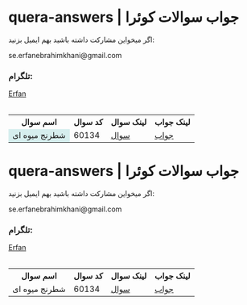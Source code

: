 # quera-answers | جواب سوالات کوئرا

 <p>اگر میخواین مشارکت داشته باشید بهم ایمیل بزنید:</p>
<p>se.erfanebrahimkhani@gmail.com</p>

<h3> تلگرام:</h3>
<a href="https://t.me/e_6434">Erfan</a>
<br>
<br>

<table>
<th>اسم سوال<ht/>
<th>کد سوال<ht/>
<th>لینک سوال<ht/>
<th>لینک جواب<ht/>


<tr>
<td  style = " background-color: #D6EEEE;">شطرنج میوه ای </td>
<td>60134</td>
<td><a href="https://quera.org/problemset/60134">سوال</td>
<td><a href="https://github.com/e-6434/quera-answers/blob/9a10290b87aee50ab540ddd203722197426fb5c2/answers/60134.py">جواب</td>
</tr>

</table>



 # quera-answers | جواب سوالات کوئرا

 <p>اگر میخواین مشارکت داشته باشید بهم ایمیل بزنید:</p>
<p>se.erfanebrahimkhani@gmail.com</p>

<h3> تلگرام:</h3>
<a href="https://t.me/e_6434">Erfan</a>
<br>
<br>

<table>
<th>اسم سوال<ht/>
<th>کد سوال<ht/>
<th>لینک سوال<ht/>
<th>لینک جواب<ht/>


<tr>
<td >شطرنج میوه ای </td>
<td>60134</td>
<td><a href="https://quera.org/problemset/60134">سوال</td>
<td><a href="https://github.com/e-6434/quera-answers/blob/9a10290b87aee50ab540ddd203722197426fb5c2/answers/60134.py">جواب</td>
</tr>

</table>



 





